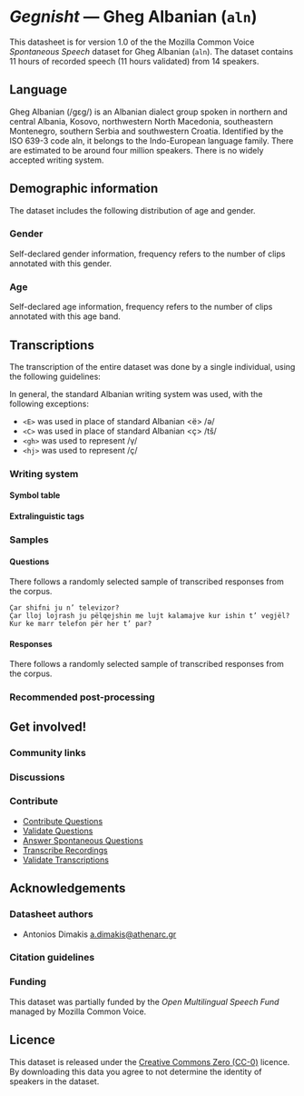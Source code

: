 # *Gegnisht* &mdash; Gheg Albanian (`aln`)
This datasheet is for version 1.0 of the the Mozilla Common Voice *Spontaneous Speech* dataset 
for Gheg Albanian (`aln`). The dataset contains 11 hours of recorded
speech (11 hours validated) from 14 speakers.

## Language
Gheg Albanian (/ɡɛɡ/) is an Albanian dialect group spoken in northern and central Albania, Kosovo, northwestern North Macedonia, southeastern Montenegro, southern Serbia and southwestern Croatia. Identified by the ISO 639-3 code aln, it belongs to the Indo-European language family. There are estimated to be around four million speakers. There is no widely accepted writing system.
<!-- {{LANGUAGE_DESCRIPTION}} -->

## Demographic information
The dataset includes the following distribution of age and gender.
<!-- You can get a lot of the information in this section from https://analyzer.cv-toolbox.web.tr/browse -->

### Gender
Self-declared gender information, frequency refers to the number of clips annotated with this gender.
<!-- {{GENDER_TABLE}} -->
<!-- @ AUTOMATICALLY GENERATED @ -->
<!-- | Gender | Frequency |
|--------|-----------|
| male, masculine | ? |
| undeclared | ? |
| female, feminine | ? | -->

### Age
Self-declared age information, frequency refers to the number of clips annotated with this age band.
<!-- {{AGE_TABLE}} -->
<!-- @ AUTOMATICALLY GENERATED @ -->
<!-- | Age band | Frequency |
|----------|-----------|
| teens | ? |
| twenties | ? |
| thirties | ? |
| fourties | ? |
| fifties | ? |
   ...if other age ranges are present in your data, add rows... -->

## Transcriptions
The transcription of the entire dataset was done by a single individual, using the following guidelines:

In general, the standard Albanian writing system was used, with the following exceptions:

* `<Ε>` was used in place of standard Albanian <ë> /ǝ/
* `<C>` was used in place of standard Albanian <ç> /tš/
* `<gh>` was used to represent /γ/
* `<hj>` was used to represent /ç/
<!-- {{TRANSCRIPTIONS_DESCRIPTION}} -->
<!-- A description of the transcription system used -->

### Writing system
<!-- {{WRITING_SYSTEM_DESCRIPTION}} -->
<!-- @ OPTIONAL @ -->
<!-- A description of the writing system (or writing systems) used in the text corpus -->

#### Symbol table
<!-- {{ALPHABET_TABLE}} -->
<!-- @ OPTIONAL @ -->
<!-- If the writing system is alphabetic, you can include the valid alphabet here -->

#### Extralinguistic tags

### Samples

#### Questions
There follows a randomly selected sample of transcribed responses from the corpus.


```
Çar shifni ju n’ televizor?
Çar lloj lojrash ju pëlqejshin me lujt kalamajve kur ishin t’ vegjël?
Kur ke marr telefon për her t’ par?
```
<!-- {{QUESTIONS_SAMPLE}} -->

#### Responses
There follows a randomly selected sample of transcribed responses from the corpus.
<!-- {{TRANSCRIPTIONS_SAMPLE}} -->

### Recommended post-processing
<!-- {{RECOMMENDED_POSTPROCESSING_DESCRIPTION}} -->
<!-- @ OPTIONAL @ -->
<!-- What should people do before they use the data, for example Unicode normalisation or normalisation of extralinguistic tags -->

## Get involved!

### Community links
<!-- {{COMMUNITY_LINKS_LIST}} -->
<!-- @ OPTIONAL @ -->
<!-- Links to community chats / fora -->

### Discussions
<!-- {{DISCUSSION_LINKS_LIST}} -->
<!-- @ OPTIONAL @ -->
<!-- Any links to discussions, for example on Discourse or other fora or blogs can be included here -->

### Contribute
* [Contribute Questions](https://commonvoice.mozilla.org/spontaneous-speech/beta/question)
* [Validate Questions](https://commonvoice.mozilla.org/spontaneous-speech/beta/validate)
* [Answer Spontaneous Questions](https://commonvoice.mozilla.org/spontaneous-speech/beta/prompts)
* [Transcribe Recordings](https://commonvoice.mozilla.org/spontaneous-speech/beta/transcribe)
* [Validate Transcriptions](https://commonvoice.mozilla.org/spontaneous-speech/beta/check-transcript)
<!-- {{CONTRIBUTE_LINKS_LIST}} -->
<!-- Here you can include links for how to contribute to the dataset -->

## Acknowledgements

### Datasheet authors
* Antonios Dimakis <a.dimakis@athenarc.gr>
<!-- {{DATASHEET_AUTHORS_LIST}} -->
<!-- A list in the format of: Your Name <email@email.com> -->

### Citation guidelines
<!-- {{CITATION_DESCRIPTION}} -->
<!-- @ OPTIONAL @ -->
<!-- If you published a paper and would like people to cite it, you can include the BiBTeX here -->

### Funding
This dataset was partially funded by the *Open Multilingual Speech Fund* managed by Mozilla Common Voice.
<!-- {{FUNDING_DESCRIPTION}} -->
<!-- @ OPTIONAL @ -->
<!-- If you received any funding, you can include the acknowledgement here -->

## Licence
This dataset is released under the [Creative Commons Zero (CC-0)](https://creativecommons.org/public-domain/cc0/) licence. By downloading this data
you agree to not determine the identity of speakers in the dataset.